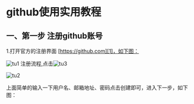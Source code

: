 # github使用实用教程

## 一、第一步 注册github账号
1.打开官方的注册界面 [https://github.com][1]，如下图：

![tu1][2]
注册流程,点击![tu3][3]

![tu2][4]

上面简单的输入一下用户名、邮箱地址、密码点击创建即可，进入下一步，如下图：


  [1]: https://github.com
  [2]:http://img.blog.csdn.net/20151211095541384
  [3]: ./images/signup.png
  [4]:http://img.blog.csdn.net/20151211095842290
